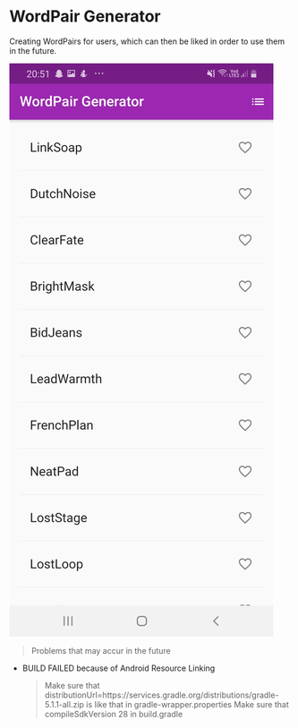 # WordPair Generator

Creating WordPairs for users, which can then be liked in order to use them in the future.

![Example Photo of the Application](example.jpg)

> Problems that may accur in the future

* BUILD FAILED because of Android Resource Linking
    > Make sure that distributionUrl=https\://services.gradle.org/distributions/gradle-5.1.1-all.zip is like that in gradle-wrapper.properties
    > Make sure that compileSdkVersion 28 in build.gradle